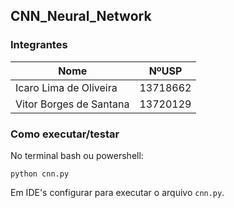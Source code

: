 ## CNN_Neural_Network

### Integrantes
| Nome                     | NºUSP    |
|--------------------------|----------|
| Icaro Lima de Oliveira   | 13718662 | 
| Vitor Borges de Santana  | 13720129 | 

### Como executar/testar
No terminal bash ou powershell: 
```shell
python cnn.py
```

Em IDE's configurar para executar o arquivo `cnn.py`.


